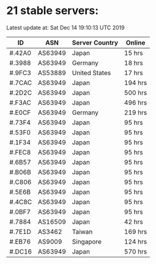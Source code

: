 # 21 stable servers:

Latest update at: Sat Dec 14 19:10:13 UTC 2019

| ID | ASN | Server Country | Online |
| -- | --- | -------------- | ------ |
| #.42A0 | AS63949 | Japan | 15 hrs |
| #.3988 | AS63949 | Germany | 18 hrs |
| #.9FC3 | AS53889 | United States | 17 hrs |
| #.7CAC | AS63949 | Japan | 194 hrs |
| #.2D2C | AS63949 | Japan | 500 hrs |
| #.F3AC | AS63949 | Japan | 496 hrs |
| #.E0CF | AS63949 | Germany | 219 hrs |
| #.73F4 | AS63949 | Japan | 95 hrs |
| #.53F0 | AS63949 | Japan | 95 hrs |
| #.1F34 | AS63949 | Japan | 95 hrs |
| #.FEC8 | AS63949 | Japan | 95 hrs |
| #.6B57 | AS63949 | Japan | 95 hrs |
| #.B06B | AS63949 | Japan | 95 hrs |
| #.C806 | AS63949 | Japan | 95 hrs |
| #.5E6B | AS63949 | Japan | 95 hrs |
| #.4C8C | AS63949 | Japan | 95 hrs |
| #.0BF7 | AS63949 | Japan | 95 hrs |
| #.7884 | AS16509 | Japan | 42 hrs |
| #.7E1D | AS3462 | Taiwan | 169 hrs |
| #.EB76 | AS9009 | Singapore | 124 hrs |
| #.DC16 | AS63949 | Japan | 570 hrs |

